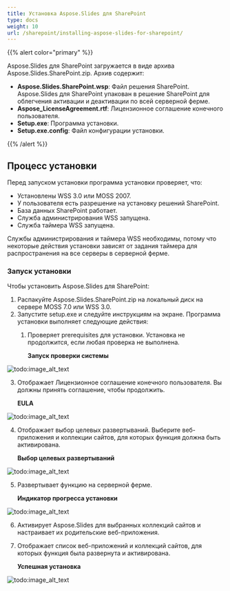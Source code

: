 ```yaml
---
title: Установка Aspose.Slides для SharePoint
type: docs
weight: 10
url: /sharepoint/installing-aspose-slides-for-sharepoint/
---
```


{{% alert color="primary" %}} 

Aspose.Slides для SharePoint загружается в виде архива Aspose.Slides.SharePoint.zip. Архив содержит: 

- **Aspose.Slides.SharePoint.wsp**: Файл решения SharePoint. Aspose.Slides для SharePoint упакован в решение SharePoint для облегчения активации и деактивации по всей серверной ферме.
- **Aspose_LicenseAgreement.rtf**: Лицензионное соглашение конечного пользователя.
- **Setup.exe**: Программа установки.
- **Setup.exe.config**: Файл конфигурации установки.

{{% /alert %}} 
## **Процесс установки**
Перед запуском установки программа установки проверяет, что:

- Установлены WSS 3.0 или MOSS 2007.
- У пользователя есть разрешение на установку решений SharePoint.
- База данных SharePoint работает.
- Служба администрирования WSS запущена.
- Служба таймера WSS запущена.

Службы администрирования и таймера WSS необходимы, потому что некоторые действия установки зависят от задания таймера для распространения на все серверы в серверной ферме.
### **Запуск установки**
Чтобы установить Aspose.Slides для SharePoint: 

1. Распакуйте Aspose.Slides.SharePoint.zip на локальный диск на сервере MOSS 7.0 или WSS 3.0.
2. Запустите setup.exe и следуйте инструкциям на экране.
   Программа установки выполняет следующие действия: 
   1. Проверяет prerequisites для установки. Установка не продолжится, если любая проверка не выполнена. 

      **Запуск проверки системы** 

![todo:image_alt_text](installing-aspose-slides-for-sharepoint_1.png)




3. Отображает Лицензионное соглашение конечного пользователя. Вы должны принять соглашение, чтобы продолжить. 

   **EULA** 

![todo:image_alt_text](installing-aspose-slides-for-sharepoint_2.png)




4. Отображает выбор целевых развертываний. Выберите веб-приложения и коллекции сайтов, для которых функция должна быть активирована. 

   **Выбор целевых развертываний** 

![todo:image_alt_text](installing-aspose-slides-for-sharepoint_3.png)




5. Развертывает функцию на серверной ферме. 

   **Индикатор прогресса установки** 

![todo:image_alt_text](installing-aspose-slides-for-sharepoint_4.png)




6. Активирует Aspose.Slides для выбранных коллекций сайтов и настраивает их родительские веб-приложения.
7. Отображает список веб-приложений и коллекций сайтов, для которых функция была развернута и активирована. 

   **Успешная установка** 

![todo:image_alt_text](installing-aspose-slides-for-sharepoint_5.png)